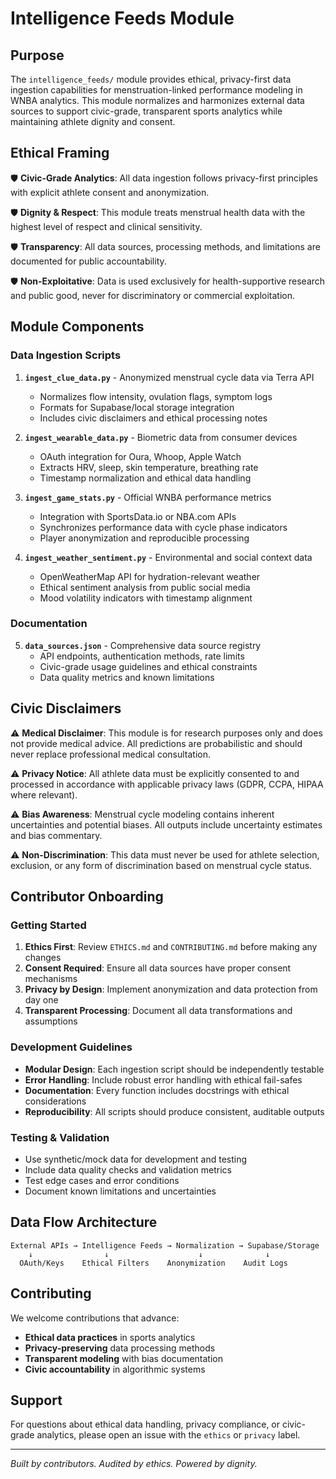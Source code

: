 # Intelligence Feeds Module

## Purpose

The `intelligence_feeds/` module provides ethical, privacy-first data ingestion capabilities for menstruation-linked performance modeling in WNBA analytics. This module normalizes and harmonizes external data sources to support civic-grade, transparent sports analytics while maintaining athlete dignity and consent.

## Ethical Framing

🛡️ **Civic-Grade Analytics**: All data ingestion follows privacy-first principles with explicit athlete consent and anonymization.

🛡️ **Dignity & Respect**: This module treats menstrual health data with the highest level of respect and clinical sensitivity.

🛡️ **Transparency**: All data sources, processing methods, and limitations are documented for public accountability.

🛡️ **Non-Exploitative**: Data is used exclusively for health-supportive research and public good, never for discriminatory or commercial exploitation.

## Module Components

### Data Ingestion Scripts

1. **`ingest_clue_data.py`** - Anonymized menstrual cycle data via Terra API
   - Normalizes flow intensity, ovulation flags, symptom logs
   - Formats for Supabase/local storage integration
   - Includes civic disclaimers and ethical processing notes

2. **`ingest_wearable_data.py`** - Biometric data from consumer devices
   - OAuth integration for Oura, Whoop, Apple Watch
   - Extracts HRV, sleep, skin temperature, breathing rate
   - Timestamp normalization and ethical data handling

3. **`ingest_game_stats.py`** - Official WNBA performance metrics
   - Integration with SportsData.io or NBA.com APIs
   - Synchronizes performance data with cycle phase indicators
   - Player anonymization and reproducible processing

4. **`ingest_weather_sentiment.py`** - Environmental and social context data
   - OpenWeatherMap API for hydration-relevant weather
   - Ethical sentiment analysis from public social media
   - Mood volatility indicators with timestamp alignment

### Documentation

5. **`data_sources.json`** - Comprehensive data source registry
   - API endpoints, authentication methods, rate limits
   - Civic-grade usage guidelines and ethical constraints
   - Data quality metrics and known limitations

## Civic Disclaimers

⚠️ **Medical Disclaimer**: This module is for research purposes only and does not provide medical advice. All predictions are probabilistic and should never replace professional medical consultation.

⚠️ **Privacy Notice**: All athlete data must be explicitly consented to and processed in accordance with applicable privacy laws (GDPR, CCPA, HIPAA where relevant).

⚠️ **Bias Awareness**: Menstrual cycle modeling contains inherent uncertainties and potential biases. All outputs include uncertainty estimates and bias commentary.

⚠️ **Non-Discrimination**: This data must never be used for athlete selection, exclusion, or any form of discrimination based on menstrual cycle status.

## Contributor Onboarding

### Getting Started

1. **Ethics First**: Review `ETHICS.md` and `CONTRIBUTING.md` before making any changes
2. **Consent Required**: Ensure all data sources have proper consent mechanisms
3. **Privacy by Design**: Implement anonymization and data protection from day one
4. **Transparent Processing**: Document all data transformations and assumptions

### Development Guidelines

- **Modular Design**: Each ingestion script should be independently testable
- **Error Handling**: Include robust error handling with ethical fail-safes
- **Documentation**: Every function includes docstrings with ethical considerations
- **Reproducibility**: All scripts should produce consistent, auditable outputs

### Testing & Validation

- Use synthetic/mock data for development and testing
- Include data quality checks and validation metrics
- Test edge cases and error conditions
- Document known limitations and uncertainties

## Data Flow Architecture

```
External APIs → Intelligence Feeds → Normalization → Supabase/Storage
    ↓                ↓                    ↓              ↓
  OAuth/Keys    Ethical Filters    Anonymization    Audit Logs
```

## Contributing

We welcome contributions that advance:
- **Ethical data practices** in sports analytics
- **Privacy-preserving** data processing methods  
- **Transparent modeling** with bias documentation
- **Civic accountability** in algorithmic systems

## Support

For questions about ethical data handling, privacy compliance, or civic-grade analytics, please open an issue with the `ethics` or `privacy` label.

---

*Built by contributors. Audited by ethics. Powered by dignity.*
